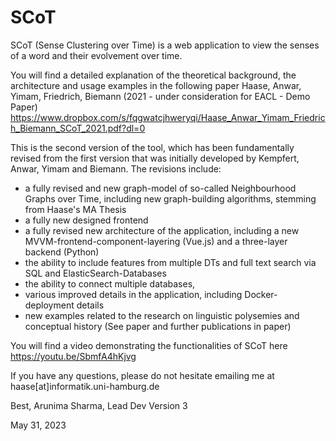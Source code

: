 # SCoT
SCoT (Sense Clustering over Time) is a web application to view the senses of a word and their evolvement over time. 

You will find a detailed explanation of the theoretical background, the architecture and usage examples in the following paper
Haase, Anwar, Yimam, Friedrich, Biemann (2021 - under consideration for EACL - Demo Paper)
https://www.dropbox.com/s/fqgwatcjhweryqi/Haase_Anwar_Yimam_Friedrich_Biemann_SCoT_2021.pdf?dl=0

This is the second version of the tool, which has been fundamentally revised from the first version that was initially developed by 
Kempfert, Anwar, Yimam and Biemann. The revisions include:
- a fully revised and new graph-model of so-called Neighbourhood Graphs over Time, including new graph-building algorithms, stemming from Haase's MA Thesis 
- a fully new designed frontend
- a fully revised new architecture of the application, including a new MVVM-frontend-component-layering (Vue.js) and a three-layer backend (Python)
- the ability to include features from multiple DTs and full text search via SQL and ElasticSearch-Databases
- the ability to connect multiple databases,
- various improved details in the application, including Docker-deployment details
- new examples related to the research on linguistic polysemies and conceptual history (See paper and further publications in paper)

You will find a video demonstrating the functionalities of SCoT here
https://youtu.be/SbmfA4hKjvg

If you have any questions, please do not hesitate emailing me at haase[at]informatik.uni-hamburg.de

Best, Arunima Sharma, Lead Dev Version 3

May 31, 2023


